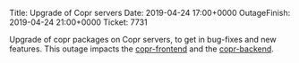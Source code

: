Title: Upgrade of Copr servers
Date: 2019-04-24 17:00+0000
OutageFinish: 2019-04-24 21:00+0000
Ticket: 7731

Upgrade of copr packages on Copr servers, to get in bug-fixes and new features.
This outage impacts the [copr-frontend](https://copr.fedorainfracloud.org) and the 
[copr-backend](https://copr-be.cloud.fedoraproject.org/).